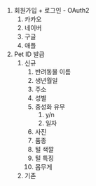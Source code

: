 
1. 회원가입 + 로그인 - OAuth2
	1. 카카오
	2. 네이버
	3. 구글
	4. 애플
2. Pet ID 발급
	1. 신규
		1. 반려동물 이름
		2. 생년월일
		3. 주소
		4. 성별
		5. 중성화 유무
			1. y/n
			2. 일자
		6. 사진
		7. 품종
		8. 털 색깔
		9. 털 특징
		10. 몸무게
	2. 기존